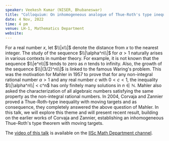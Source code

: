 ```yaml
---
speaker: Veekesh Kumar (NISER, Bhubaneswar)
title: "Colloquium: On inhomogeneous analogue of Thue-Roth's type inequality"
date: 4 Nov, 2022
time: 4 pm
venue: LH-1, Mathematics Department
website: 
---
```



For a real number $x$, let $\\|x\\|$ denote the distance from $x$ to the
nearest integer. The study of the sequence $\\|\alpha^n\\|$ for $\alpha > 1$
naturally arises in various contexts in number theory. For example, it is
not known that the sequence $\\|e^n\\|$ tends to zero as $n$ tends to
infinity. Also, the growth of the sequence $\\|(3/2)^n\\|$ is linked to the
famous Waring's problem. This was the motivation for Mahler in 1957 to
prove that for any non-integral rational number $\alpha > 1$ and any real
number $c$ with $0 < c < 1$, the inequality $\\|\alpha^n\\| < c^n$ has only
finitely many solutions in $n\in\mathbb{N}$. Mahler also asked the
characterization of all algebraic numbers satisfying the same property as
the non-integral rational numbers. In 2004, Corvaja and Zannier proved a
Thue-Roth-type inequality with moving targets and as consequence, they
completely answered the above question of Mahler. In this talk, we will
explore this theme and will present recent result, building on the
earlier works of Corvaja and Zannier, establishing an inhomogeneous
Thue-Roth's type theorem with moving targets.

The [video of this talk](https://www.youtube.com/watch?v=xj5uXc7-JYc&list=PLQXtaLhI1-1ql_pkG5ro-E5JB8Et9WKMq) is available
on the [IISc Math Department channel](https://www.youtube.com/channel/UCR5Igvq9HScQKlPr-0coSIg/playlists).
